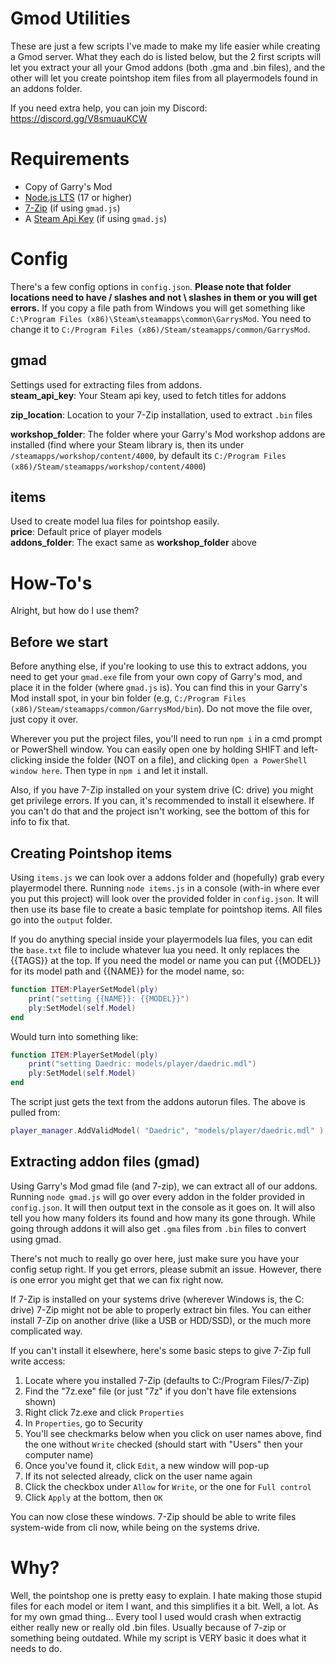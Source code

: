 # Gmod Utilities
These are just a few scripts I've made to make my life easier while creating a Gmod server. What they each do is listed below, but the 2 first scripts will let you extract your all your Gmod addons (both .gma and .bin files), and the other will let you create pointshop item files from all playermodels found in an addons folder.  
  
If you need extra help, you can join my Discord: https://discord.gg/V8smuauKCW

# Requirements
* Copy of Garry's Mod
* [Node.js LTS](https://nodejs.org/en/download/prebuilt-installer) (17 or higher)
* [7-Zip](https://www.7-zip.org/) (if using `gmad.js`)
* A [Steam Api Key](https://steamcommunity.com/dev/apikey) (if using `gmad.js`)

# Config
There's a few config options in `config.json`. **Please note that folder locations need to have / slashes and not \ slashes in them or you will get errors.** If you copy a file path from Windows you will get something like `C:\Program Files (x86)\Steam\steamapps\common\GarrysMod`. You need to change it to `C:/Program Files (x86)/Steam/steamapps/common/GarrysMod`.  
## gmad
Settings used for extracting files from addons.  
**steam_api_key**: Your Steam api key, used to fetch titles for addons  

**zip_location**: Location to your 7-Zip installation, used to extract `.bin` files  

**workshop_folder**: The folder where your Garry's Mod workshop addons are installed (find where your Steam library is, then its under `/steamapps/workshop/content/4000`, by default its `C:/Program Files (x86)/Steam/steamapps/workshop/content/4000`)  

## items
Used to create model lua files for pointshop easily.  
**price**: Default price of player models  
**addons_folder**: The exact same as **workshop_folder** above

# How-To's
Alright, but how do I use them?
## Before we start
Before anything else, if you're looking to use this to extract addons, you need to get your `gmad.exe` file from your own copy of Garry's mod, and place it in the folder (where `gmad.js` is). You can find this in your Garry's Mod install spot, in your bin folder (e.g, `C:/Program Files (x86)/Steam/steamapps/common/GarrysMod/bin`). Do not move the file over, just copy it over.  

Wherever you put the project files, you'll need to run `npm i` in a cmd prompt or PowerShell window. You can easily open one by holding SHIFT and left-clicking inside the folder (NOT on a file), and clicking `Open a PowerShell window here`. Then type in `npm i` and let it install.  

Also, if you have 7-Zip installed on your system drive (C: drive) you might get privilege errors. If you can, it's recommended to install it elsewhere. If you can't do that and the project isn't working, see the bottom of this for info to fix that.  

## Creating Pointshop items
Using `items.js` we can look over a addons folder and (hopefully) grab every playermodel there. Running `node items.js` in a console (with-in where ever you put this project) will look over the provided folder in `config.json`. It will then use its base file to create a basic template for pointshop items. All files go into the `output` folder.  

If you do anything special inside your playermodels lua files, you can edit the `base.txt` file to include whatever lua you need. It only replaces the {{TAGS}} at the top. If you need the model or name you can put {{MODEL}} for its model path and {{NAME}} for the model name, so:
```lua
function ITEM:PlayerSetModel(ply)
	print("setting {{NAME}}: {{MODEL}}")
	ply:SetModel(self.Model)
end
```
Would turn into something like:
```lua
function ITEM:PlayerSetModel(ply)
	print("setting Daedric: models/player/daedric.mdl")
	ply:SetModel(self.Model)
end
```
The script just gets the text from the addons autorun files. The above is pulled from:
```lua
player_manager.AddValidModel( "Daedric", "models/player/daedric.mdl" );
```
## Extracting addon files (gmad)
Using Garry's Mod gmad file (and 7-zip), we can extract all of our addons. Running `node gmad.js` will go over every addon in the folder provided in `config.json`. It will then output text in the console as it goes on. It will also tell you how many folders its found and how many its gone through. While going through addons it will also get `.gma` files from `.bin` files to convert using gmad.  

There's not much to really go over here, just make sure you have your config setup right. If you get errors, please submit an issue. However, there is one error you might get that we can fix right now.  

If 7-Zip is installed on your systems drive (wherever Windows is, the C: drive) 7-Zip might not be able to properly extract bin files. You can either install 7-Zip on another drive (like a USB or HDD/SSD), or the much more complicated way.  

If you can't install it elsewhere, here's some basic steps to give 7-Zip full write access:
1. Locate where you installed 7-Zip (defaults to C:/Program Files/7-Zip)
2. Find the "7z.exe" file (or just "7z" if you don't have file extensions shown)
3. Right click 7z.exe and click `Properties`
4. In `Properties`, go to Security
5. You'll see checkmarks below when you click on user names above, find the one without `Write` checked (should start with "Users" then your computer name)
6. Once you've found it, click `Edit`, a new window will pop-up
7. If its not selected already, click on the user name again
8. Click the checkbox under `Allow` for `Write`, or the one for `Full control`
9. Click `Apply` at the bottom, then `OK`

You can now close these windows. 7-Zip should be able to write files system-wide from cli now, while being on the systems drive. 

# Why?
Well, the pointshop one is pretty easy to explain. I hate making those stupid files for each model or item I want, and this simplifies it a bit. Well, a lot. As for my own gmad thing... Every tool I used would crash when extractig either really new or really old .bin files. Usually because of 7-zip or something being outdated. While my script is VERY basic it does what it needs to do.